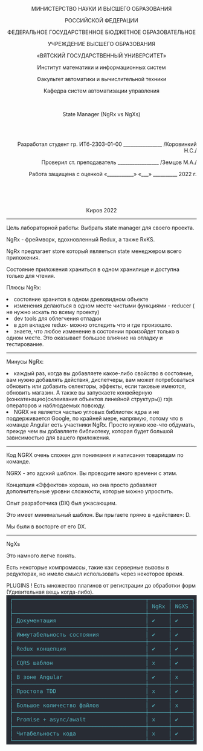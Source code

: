 <p align=center>МИНИСТЕРСТВО НАУКИ И ВЫСШЕГО ОБРАЗОВАНИЯ
<p align=center>РОССИЙСКОЙ ФЕДЕРАЦИИ
<p align=center>ФЕДЕРАЛЬНОЕ ГОСУДАРСТВЕННОЕ БЮДЖЕТНОЕ ОБРАЗОВАТЕЛЬНОЕ
<p align=center>УЧРЕЖДЕНИЕ ВЫСШЕГО ОБРАЗОВАНИЯ
<p align=center>«ВЯТСКИЙ ГОСУДАРСТВЕННЫЙ УНИВЕРСИТЕТ»
<p align=center>Институт математики и информационных систем
<p align=center>Факультет автоматики и вычислительной техники
<p align=center>Кафедра систем автоматизации управления
<p><br>


<p align=center>State Manager (NgRx vs NgXs)
<p><br><br>
<p align=right>Разработал студент гр. ИТб-2303-01-00 ________________ /Коровинкий Н.С./
<p align=right>Проверил ст. преподаватель _________________ /Земцов М.А./
<p align=right>Работа защищена с оценкой	«___________» «___» __________ 2022 г.
<p><br><br><br>
<p align=center>Киров 2022  

  ---

<p> Цель лабораторной работы: Выбрать state manager для своего проекта.

<p> NgRx - фреймворк, вдохновленный Redux, а также RxKS.
<p>NgRx предлагает store который являеться state менеджером всего приложения.

<p>Состояние приложения храниться в одном хранилище и доступна только для чтения.
<p> Плюсы NgRx:
<p>
<li>состояние хранится в одном древовидном объекте 
<li>изменения делаються в одном месте чистыми функциями - reducer ( не нужно искать по всему проекту)
<li>dev tools для облегчения отладки
<li>в доп вкладке redux- можно отследить что и где произошло. 
<li>знаете, что любое изменение в состоянии произойдет только в одном месте. Это оказывает большое влияние на отладку и тестирование.

  ---

<p> Минусы NgRx:
<li>каждый раз, когда вы добавляете какое-либо свойство в состояние, вам нужно добавлять действия, диспетчеры, вам может потребоваться обновить или добавить селекторы, эффекты, если таковые имеются, обновить магазин. А также вы запускаете конвейерную (конкатенацию(склеивания объектов линейной структуры)) rxjs операторов и наблюдаемых повсюду.
<li>NGRX не является частью угловых библиотек ядра и не поддерживается Google, по крайней мере, напрямую, потому что в команде Angular есть участники NgRx. Просто нужно кое-что обдумать, прежде чем вы добавляете библиотеку, которая будет большой зависимостью для вашего приложения.


  ---

<p>Код NGRX очень сложен для понимания и написания товарищам по команде.

<p>NGRX - это адский шаблон. Вы проводите много времени с этим.

<p>Концепция «Эффектов» хороша, но она просто добавляет дополнительные уровни сложности, которые можно упростить.

<p>Опыт разработчика (DX) был ужасающим.


<p>Это имеет минимальный шаблон. Вы прыгаете прямо в «действие»: D.

<p>Мы были в восторге от его DX.

  ---

<p>NgXs
<p>Это намного легче понять.

<p>Есть некоторые компромиссы, такие как серверные вызовы в редукторах, но имело смысл использовать через некоторое время.

<p>PLUGINS ! Есть множество плагинов от регистрации до обработки форм (Удивительная вещь когда-либо).
<img src="./src/img/Сравнение.png">

